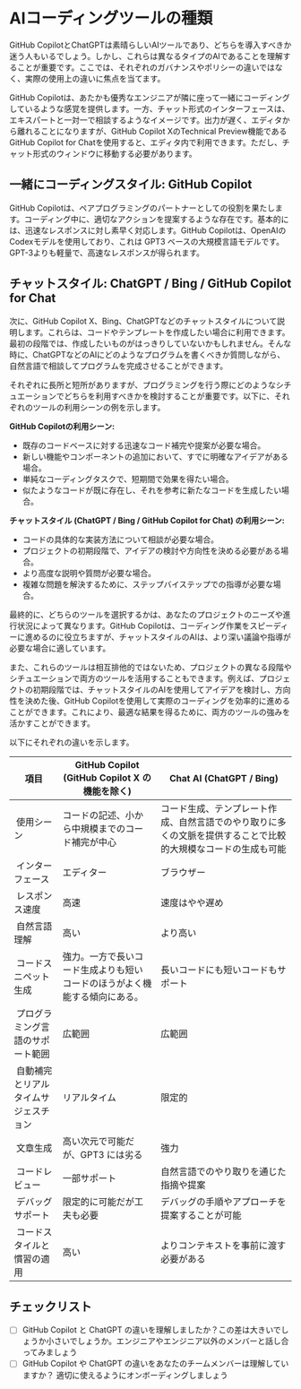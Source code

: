 # AIコーディングツールの種類

GitHub CopilotとChatGPTは素晴らしいAIツールであり、どちらを導入すべきか迷う人もいるでしょう。しかし、これらは異なるタイプのAIであることを理解することが重要です。ここでは、それぞれのガバナンスやポリシーの違いではなく、実際の使用上の違いに焦点を当てます。

GitHub Copilotは、あたかも優秀なエンジニアが隣に座って一緒にコーディングしているような感覚を提供します。一方、チャット形式のインターフェースは、エキスパートと一対一で相談するようなイメージです。出力が遅く、エディタから離れることになりますが、GitHub Copilot XのTechnical Preview機能であるGitHub Copilot for Chatを使用すると、エディタ内で利用できます。ただし、チャット形式のウィンドウに移動する必要があります。

## 一緒にコーディングスタイル: GitHub Copilot
GitHub Copilotは、ペアプログラミングのパートナーとしての役割を果たします。コーディング中に、適切なアクションを提案するような存在です。基本的には、迅速なレスポンスに対し素早く対応します。GitHub Copilotは、OpenAIのCodexモデルを使用しており、これは GPT3 ベースの大規模言語モデルです。GPT-3よりも軽量で、高速なレスポンスが得られます。

## チャットスタイル: ChatGPT / Bing / GitHub Copilot for Chat

次に、GitHub Copilot X、Bing、ChatGPTなどのチャットスタイルについて説明します。これらは、コードやテンプレートを作成したい場合に利用できます。最初の段階では、作成したいものがはっきりしていないかもしれません。そんな時に、ChatGPTなどのAIにどのようなプログラムを書くべきか質問しながら、自然言語で相談してプログラムを完成させることができます。

それぞれに長所と短所がありますが、プログラミングを行う際にどのようなシチュエーションでどちらを利用すべきかを検討することが重要です。以下に、それぞれのツールの利用シーンの例を示します。

**GitHub Copilotの利用シーン:**

- 既存のコードベースに対する迅速なコード補完や提案が必要な場合。
- 新しい機能やコンポーネントの追加において、すでに明確なアイデアがある場合。
- 単純なコーディングタスクで、短期間で効果を得たい場合。
- 似たようなコードが既に存在し、それを参考に新たなコードを生成したい場合。

**チャットスタイル (ChatGPT / Bing / GitHub Copilot for Chat) の利用シーン:**

- コードの具体的な実装方法について相談が必要な場合。
- プロジェクトの初期段階で、アイデアの検討や方向性を決める必要がある場合。
- より高度な説明や質問が必要な場合。
- 複雑な問題を解決するために、ステップバイステップでの指導が必要な場合。

最終的に、どちらのツールを選択するかは、あなたのプロジェクトのニーズや進行状況によって異なります。GitHub Copilotは、コーディング作業をスピーディーに進めるのに役立ちますが、チャットスタイルのAIは、より深い議論や指導が必要な場合に適しています。

また、これらのツールは相互排他的ではないため、プロジェクトの異なる段階やシチュエーションで両方のツールを活用することもできます。例えば、プロジェクトの初期段階では、チャットスタイルのAIを使用してアイデアを検討し、方向性を決めた後、GitHub Copilotを使用して実際のコーディングを効率的に進めることができます。これにより、最適な結果を得るために、両方のツールの強みを活かすことができます。

以下にそれぞれの違いを示します。

| 項目   | GitHub Copilot (GitHub Copilot X の機能を除く) | Chat AI (ChatGPT / Bing)  |
| ------------------- | ---------------------------------------- | ------------------------------------------------------- |
|  使用シーン  | コードの記述、小から中規模までのコード補完が中心  | コード生成、テンプレート作成、自然言語でのやり取りに多くの文脈を提供することで比較的大規模なコードの生成も可能 |
|  インターフェース  | エディター   | ブラウザー   |
|  レスポンス速度   | 高速   | 速度はやや遅め |
|  自然言語理解 | 高い   | より高い |
|  コードスニペット生成   | 強力。一方で長いコード生成よりも短いコードのほうがよく機能する傾向にある。 | 長いコードにも短いコードもサポート   |
|  プログラミング言語のサポート範囲   | 広範囲  | 広範囲  |
|  自動補完とリアルタイムサジェスチョン | リアルタイム  | 限定的  |
|  文章生成   | 高い次元で可能だが、GPT3 には劣る | 強力   |
|  コードレビュー   | 一部サポート  | 自然言語でのやり取りを通じた指摘や提案 |
|  デバッグサポート  | 限定的に可能だが工夫も必要 | デバッグの手順やアプローチを提案することが可能   |
|  コードスタイルと慣習の適用   | 高い   | よりコンテキストを事前に渡す必要がある |

## チェックリスト

- [ ] GitHub Copilot と ChatGPT の違いを理解しましたか？この差は大きいでしょうか小さいでしょうか。エンジニアやエンジニア以外のメンバーと話し合ってみましょう
- [ ] GitHub Copilot や ChatGPT の違いをあなたのチームメンバーは理解していますか？ 適切に使えるようにオンボーディングしましょう
